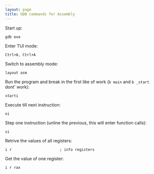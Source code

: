 ```yaml
---
layout: page
title: GDB commands for Assembly
---
```


Start up:
```
gdb exe
```

Enter TUI mode:
```
Ctrl+A, Ctrl+A
```

Switch to assembly mode:
```
layout asm
```

Run the program and break in the first like of work (`b main` and `b _start` dont' work):
```
starti
```

Execute till next instruction:
```
ni
```

Step one instruction (unline the previous, this will enter function calls):
```
si
```

Retrive the values of all registers:
```
i r                      ; info registers
```

Get the value of one register:
```
i r rax
```